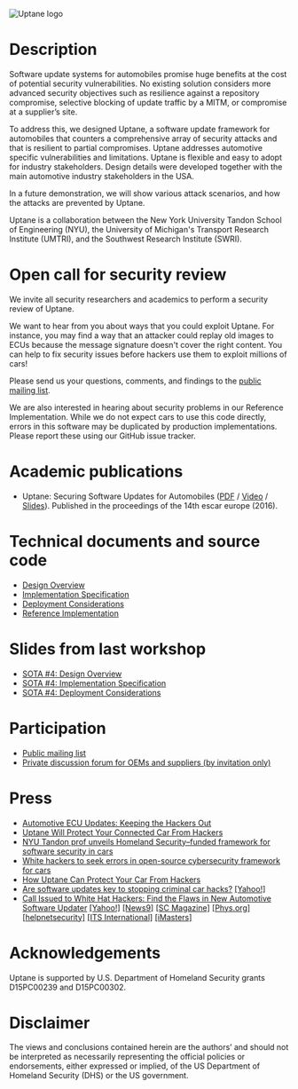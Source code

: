 ![Uptane logo](https://raw.githubusercontent.com/uptane/uptane.github.io/master/logo.png)

# Description

Software update systems for automobiles promise huge benefits at the cost of potential security vulnerabilities. No existing solution considers more advanced security objectives such as resilience against a repository compromise, selective blocking of update traffic by a MITM, or compromise at a supplier’s site.

To address this, we designed Uptane, a software update framework for automobiles that counters a comprehensive array of security attacks and that is resilient to partial compromises. Uptane addresses automotive specific vulnerabilities and limitations. Uptane is flexible and easy to adopt for industry stakeholders. Design details were developed together with the main automotive industry stakeholders in the USA.

In a future demonstration, we will show various attack scenarios, and how the attacks are prevented by Uptane.

Uptane is a collaboration between the New York University Tandon School of Engineering (NYU), the University of Michigan's Transport Research Institute (UMTRI), and the Southwest Research Institute (SWRI).

# Open call for security review

We invite all security researchers and academics to perform a security review of Uptane.

We want to hear from you about ways that you could exploit Uptane. 
For instance, you may find a way that an attacker could replay old images to ECUs because the message signature doesn't cover the right content.
You can help to fix security issues before hackers use them to exploit  millions of cars!

Please send us your questions, comments, and findings to the [public mailing list](https://groups.google.com/forum/#!forum/uptane-discussion).

We are also interested in hearing about security problems in our Reference Implementation.
While we do not expect cars  to use this code directly, errors in this software may be  duplicated by production implementations.
Please report these using our GitHub issue tracker.

# Academic publications

* Uptane: Securing Software Updates for Automobiles ([PDF](https://isis.poly.edu/~jcappos/papers/kuppusamy_escar_16.pdf) / [Video](https://www.youtube.com/watch?v=nDghHNxRGHA) / [Slides](https://docs.google.com/presentation/d/17bl_-y3U78xbhaTbsZDu_Uv0zI9UAKZ8v78dj55yC3k/edit?usp=sharing)). Published in the proceedings of the 14th escar europe (2016).

# Technical documents and source code

* [Design Overview](https://docs.google.com/document/d/1pBK--40BCg_ofww4GES0weYFB6tZRedAjUy6PJ4Rgzk/edit?usp=sharing)
* [Implementation Specification](https://docs.google.com/document/d/1wjg3hl0iDLNh7jIRaHl3IXhwm0ssOtDje5NemyTBcaw/edit?usp=sharing)
* [Deployment Considerations](https://docs.google.com/document/d/17wOs-T7mugwte5_Dt-KLGMsp-3_yAARejpFmrAMefSE/edit?usp=sharing)
* [Reference Implementation](https://github.com/uptane/uptane)

# Slides from last workshop

* [SOTA #4: Design Overview](https://docs.google.com/presentation/d/1YiN5AKbjDZjnu0L1NpNLLroIkRuyuClA2UNYOLkT5oc/edit?usp=sharing)
* [SOTA #4: Implementation Specification](https://docs.google.com/presentation/d/1f3DdpXvU3oT8zygTfrlJeaNDjdbBHHz49lKYHAUF3PQ/edit?usp=sharing)
* [SOTA #4: Deployment Considerations](https://docs.google.com/presentation/d/1vwPHl1RtMM9y1GfRbkML8AHWbThkIOCPMbO006JEIYk/edit?usp=sharing)

# Participation

* [Public mailing list](https://groups.google.com/forum/#!forum/uptane-discussion)
* [Private discussion forum for OEMs and suppliers (by invitation only)](https://uptane.umtri.umich.edu/forum/)

# Press

* [Automotive ECU Updates: Keeping the Hackers Out](http://www.eetimes.com/document.asp?doc_id=1331232)
* [Uptane Will Protect Your Connected Car From Hackers](http://www.forbes.com/sites/leemathews/2017/01/19/uptane-will-protect-your-connected-car-from-hackers/)
* [NYU Tandon prof unveils Homeland Security–funded framework for software security in cars](https://technical.ly/brooklyn/2017/01/19/nyu-tandon-justin-cappos-car-security-uptane/)
* [White hackers to seek errors in open-source cybersecurity framework for cars](https://hotforsecurity.bitdefender.com/blog/white-hackers-to-seek-errors-in-open-source-cybersecurity-framework-for-cars-17550.html)
* [How Uptane Can Protect Your Car From Hackers](https://www.facebook.com/Reuters/videos/1364617036891982/)
* [Are software updates key to stopping criminal car hacks?](http://www.csmonitor.com/World/Passcode/2017/0118/Are-software-updates-key-to-stopping-criminal-car-hacks) [[Yahoo!]](https://www.yahoo.com/news/software-updates-key-stopping-criminal-car-hacks-174510573.html)
* [Call Issued to White Hat Hackers: Find the Flaws in New Automotive Software Updater](http://engineering.nyu.edu/press-releases/2017/01/18/call-issued-white-hat-hackers-find-flaws-new-automotive-software-updater) [[Yahoo!]](https://www.yahoo.com/tech/call-issued-white-hat-hackers-flaws-automotive-software-050100383.html) [[News9]](http://www.news9.com/story/34283886/call-issued-to-white-hat-hackers-find-the-flaws-in-new-automotive-software-updater) [[SC Magazine]](https://www.scmagazine.com/researchers-called-to-test-free-open-source-automotive-security-platform/article/632218/) [[Phys.org]](https://phys.org/news/2017-01-issued-white-hat-hackersfind-flaws.html) [[helpnetsecurity]](https://www.helpnetsecurity.com/2017/01/18/automotive-cybersecurity-framework/) [[ITS International]](http://www.itsinternational.com/categories/location-based-systems/news/automotive-software-developers-call-on-hackers-to-find-its-flaws/) [[iMasters]](http://imasters.com.br/noticia/framework-open-source-de-ciberseguranca-para-industria-automotiva-e-criado/)

# Acknowledgements

Uptane is supported by U.S. Department of Homeland Security grants D15PC00239 and D15PC00302.

# Disclaimer

The views and conclusions contained herein are the authors’ and should not be interpreted as necessarily representing the official policies or endorsements, either expressed or implied, of the US Department of Homeland Security (DHS) or the US government.
